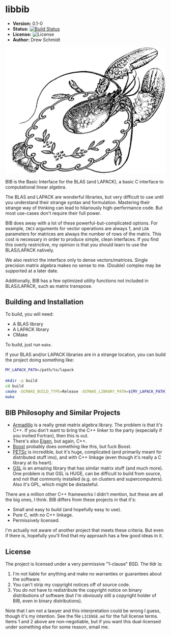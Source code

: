 # libbib

* **Version:** 0.1-0
* **Status:** [![Build Status](https://travis-ci.org/wrathematics/bib.png)](https://travis-ci.org/wrathematics/bib)
* **License:** ![License](http://img.shields.io/badge/license-BSD%201--Clause-orange.svg?style=flat)
* **Author:** Drew Schmidt

![logo](logo/logo.png)



BIB is the Basic Interface for the BLAS (and LAPACK), a basic C interface to computational linear algebra.

The BLAS and LAPACK are wonderful libraries, but very difficult to use until you understand their strange syntax and formulation.  Mastering their strange way of thinking can lead to hilariously high-performance code.  But most use-cases don't require their full power.

BIB does away with a lot of these powerful-but-complicated options.  For example, `INCX` arguments for vector operations are always 1, and `LDA` parameters for matrices are always the number of rows of the matrix.  This cost is necessary in order to produce simple, clean interfaces.  If you find this overly restrictive, my opinion is that you should learn to use the BLAS/LAPACK natively.

We also restrict the interface only to dense vectors/matrices.  Single precision matrix algebra makes no sense to me.  (Double) complex may be supported at a later date.

Additionally, BIB has a few optimized utility functions not included in BLAS/LAPACK, such as matrix transpose.



## Building and Installation

To build, you will need:

* A BLAS library
* A LAPACK library
* CMake

To build, just run `make`.

If your BLAS and/or LAPACK libraries are in a strange location, you can build the project doing something like:

```bash
MY_LAPACK_PATH=/path/to/lapack

mkdir -p build
cd build
cmake -DCMAKE_BUILD_TYPE=Release -DCMAKE_LIBRARY_PATH=${MY_LAPACK_PATH} ..
make
```



## BIB Philosophy and Similar Projects

* [Armadillo](http://arma.sourceforge.net/) is a really great matrix algebra library.  The problem is that it's C++.  If you don't want to bring the C++ linker to the party (especially if you invited Fortran), then this is out.
* There's also [Eigen](http://eigen.tuxfamily.org/), but again, C++.
* [Boost](http://www.boost.org/) probably does something like this, but fuck Boost.
* [PETSc](https://www.mcs.anl.gov/petsc/) is incredible, but it's huge, complicated (and primarily meant for distributed stuff imo), and with C++ linkage (even though it's really a C library at its heart).
* [GSL](https://www.gnu.org/software/gsl/) is an amazing library that has similar matrix stuff (and much more).  One problem is that GSL is HUGE, can be difficult to build from source, and not that commonly installed (e.g. on clusters and supercomputers).  Also it's GPL, which might be distasteful.

There are a million other C++ frameworks I didn't mention, but these are all the big ones, I think.  BIB differs from these projects in that it's:

* Small and easy to build (and hopefully easy to use).
* Pure C, with no C++ linkage.
* Permissively licensed.

I'm actually not aware of another project that meets these criteria.  But even if there is, hopefully you'll find that my approach has a few good ideas in it.



## License

The project is licensed under a very permissive "1-clause" BSD.  The tldr is:

1. I'm not liable for anything and make no warranties or guarantees about the software.
2. You can't strip my copyright notices off of source code.
3. You *do not* have to redistribute the copyright notice on binary distributions of software (but I'm obviously still a copyright holder of BIB, even in binary distributions).

Note that I am not a lawyer and this interpretation could be wrong I guess, though it's my intention.  See the file `LICENSE.md` for the full license terms.  Items 1 and 2 above are non-negotiable, but if you want this dual-licensed under something else for some reason, email me.
